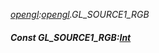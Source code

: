 _[opengl](../../modules/opengl/opengl-module.md):[opengl](../../modules/opengl/opengl-module.md).GL\_SOURCE1\_RGB_
##### Const GL\_SOURCE1\_RGB:[Int](../../modules/wonkey/wonkey-types-int.md)
